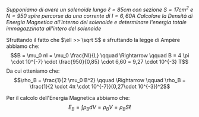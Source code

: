 *Supponiamo di avere un solenoide lungo $\ell = 85cm$ con sezione $S = 17cm^2$ e $N = 950$ spire percorse da una corrente di $I = 6,60A$*
*Calcolare la Densità di Energia Magnetica all'interno del solenoide e determinare l'energia totale immagazzinata all'intero del solenoide*

Sfruttando il fatto che $\ell >> \sqrt S$ e sfruttando la legge di Ampère abbiamo che: $$B = \mu_0 nI = \mu_0 \frac{NI}{L} \qquad \Rightarrow \qquad B = 4 \pi \cdot 10^{-7} \cdot \frac{950}{0,85} \cdot 6,60 = 9,27 \cdot 10^{-3} T$$ 
Da cui otteniamo che: $$\rho_B = \frac{1}{2 \mu_0 B^2} \qquad \Rightarrow \qquad \rho_B = \frac{1}{2 \cdot 4π \cdot 10^{-7}}(0,27\cdot 10^{-3})^2$$

Per il calcolo dell'Energia Magnetica abbiamo che: $$E_B = \int \rho_B dV = \rho_B V = \rho_B S\ell$$
